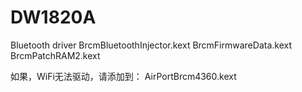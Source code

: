# DW1820A
Bluetooth driver
BrcmBluetoothInjector.kext
BrcmFirmwareData.kext
BrcmPatchRAM2.kext

如果，WiFi无法驱动，请添加到：
AirPortBrcm4360.kext

